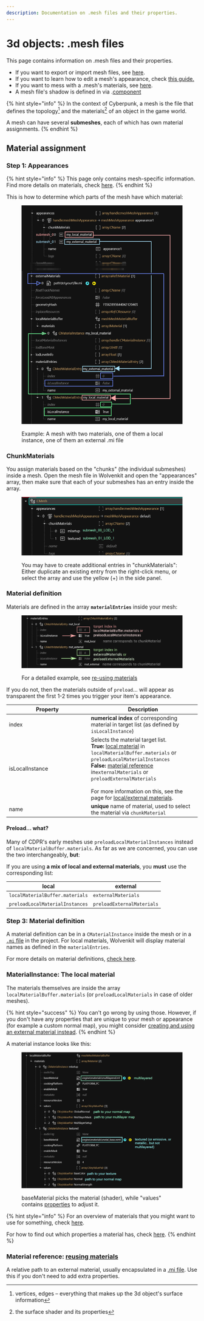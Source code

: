 ```yaml
---
description: Documentation on .mesh files and their properties.
---
```


# 3d objects: .mesh files

This page contains information on .mesh files and their properties.

* If you want to export or import mesh files, see [here](../3d-modelling/exporting-and-importing-meshes/).
* If you want to learn how to edit a mesh's appearance, check [this guide.](../modding-guides/items-equipment/editing-existing-items/changing-materials-colors-and-textures.md)
* If you want to mess with a .mesh's materials, see [here](../modding-guides/everything-else/textured-items-and-cyberpunk-materials.md).
* A mesh file's shadow is defined in via .[component](components/#entgarmentskinnedmeshcomponent)

{% hint style="info" %}
In the context of Cyberpunk, a mesh is the file that defines the topology[^1] and the materials[^2] of an object in the game world.

A mesh can have several **submeshes**, each of which has own material assignments.
{% endhint %}

## Material assignment

### Step 1: Appearances

{% hint style="info" %}
This page only contains mesh-specific information. Find more details on materials, check [here](3d-objects-.mesh-files.md#materials).&#x20;
{% endhint %}

This is how to determine which parts of the mesh have which material:

<figure><img src="../../.gitbook/assets/materials_explanation.png" alt=""><figcaption><p>Example: A mesh with two materials, one of them a local instance, one of them an external .mi file</p></figcaption></figure>

### ChunkMaterials

You assign materials based on the "chunks" (the individual submeshes) inside a mesh. Open the mesh file in Wolvenkit and open the "appearances" array, then make sure that each of your submeshes has an entry inside the array.

<figure><img src="../../.gitbook/assets/mesh_material_appearance.png" alt=""><figcaption><p>You may have to create additional entries in "chunkMaterials": Either duplicate an existing entry from the right-click menu, or select the array and use the yellow (+) in the side panel.</p></figcaption></figure>

### Material definition

Materials are defined in the array **`materialEntries`** inside your mesh:

<figure><img src="../../.gitbook/assets/materials_materialentries_overview.png" alt=""><figcaption><p>For a detailed example, see <a href="../materials/re-using-materials-.mi.md#maximally-lazy-external-materials">re-using materials</a></p></figcaption></figure>



If you do not, then the materials outside of `preload`… will appear as transparent the first 1-2 times you trigger your item's appearance.

<table><thead><tr><th width="202">Property</th><th>Description</th></tr></thead><tbody><tr><td>index</td><td><strong>numerical index</strong> of corresponding material in target list (as defined by <code>isLocalInstance</code>)</td></tr><tr><td>isLocalInstance</td><td>Selects the material target list.<br><strong>True:</strong> <a href="3d-objects-.mesh-files.md#materialinstance-the-local-material">local material</a> in <code>localMaterialBuffer.materials</code> or <code>preloadLocalMaterialInstances</code><br><strong>False:</strong> <a href="3d-objects-.mesh-files.md#material-reference-a-material-somewhere-else">material reference</a> in<code>externalMaterials</code> or <code>preloadExternalMaterials</code><br><br>For more information on this, see the page for <a href="../materials/re-using-materials-.mi.md#maximally-lazy-external-materials">local/external materials</a>.</td></tr><tr><td>name</td><td><strong>unique</strong> name of material, used to select the material via <code>chunkMaterial</code></td></tr></tbody></table>

#### Preload… what?

Many of CDPR's early meshes use `preloadLocalMaterialInstances` instead of `localMaterialBuffer.materials`. As far as we are concerned, you can use the two interchangeably, **but**:&#x20;

If you are using **a mix of local and external materials**, you **must** use the corresponding list:

| local                           | external                   |
| ------------------------------- | -------------------------- |
| `localMaterialBuffer.materials` | `externalMaterials`        |
| `preloadLocalMaterialInstances` | `preloadExternalMaterials` |

### Step 3: Material definition

A material definition can be in a `CMaterialInstance` inside the mesh or in a [`.mi` file](../materials/re-using-materials-.mi.md) in the project. For local materials, Wolvenkit will display material names as defined in the `materialEntries`.

For more details on material definitions, [check here](../materials/).

### MaterialInstance: The local material

The materials themselves are inside the array `localMaterialBuffer.materials` (or `preloadLocalMaterials` in case of older meshes).&#x20;

{% hint style="success" %}
You can't go wrong by using those. However, if you don't have any properties that are unique to your mesh or appearance (for example a custom normal map), you might consider [creating and using an external material instead](../materials/re-using-materials-.mi.md).
{% endhint %}

A material instance looks like this:

<figure><img src="../../.gitbook/assets/material_docu_material_instance.png" alt=""><figcaption><p>baseMaterial picks the material (shader), while "values" contains <a href="3d-objects-.mesh-files.md#checking-material-properties">properties</a> to adjust it.</p></figcaption></figure>

{% hint style="info" %}
For an overview of materials that you might want to use for something, check [here](../references-lists-and-overviews/materials/cheat-sheet-materials.md).&#x20;

For how to find out which properties a material has, check [here](../materials/#checking-material-properties).
{% endhint %}

### Material reference: [reusing materials](../materials/re-using-materials-.mi.md#maximally-lazy-external-materials)

A relative path to an external material, usually encapsulated in a [.mi file](../materials/re-using-materials-.mi.md#.mi-files-to-the-rescue). Use this if you don't need to add extra properties.

[^1]: vertices, edges – everything that makes up the 3d object's surface information

[^2]: the surface shader and its properties
